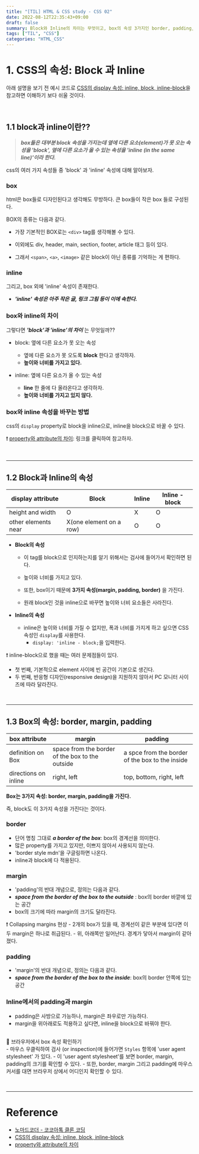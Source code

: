 ```yaml
---
title: "[TIL] HTML & CSS study - CSS 02"
date: 2022-08-12T22:35:43+09:00
draft: false
summary: Block와 Inline의 차이는 무엇이고, box의 속성 3가지인 border, padding, margin에 대해 학습한다. 
tags: ["TIL", "CSS"]
categories: "HTML_CSS"
---
```


# 1. CSS의 속성: Block 과 Inline

아래 설명을 보기 전 예시 코드로 [CSS의 display 속성: inline, block, inline-block](https://www.daleseo.com/css-display-inline-block/)을 참고하면 이해하기 보다 쉬울 것이다.

<br>

## 1.1 block과 inline이란??

> **_box들은 대부분 block 속성을 가지는데 옆에 다른 요소(element)가 못 오는 속성을 'block', 옆에 다른 요소가 올 수 있는 속성을 'inline (in the same line)'이라 한다._**

css의 여러 가지 속성들 중 'block' 과 'inline' 속성에 대해 알아보자.  

### box

html은 box들로 디자인된다고 생각해도 무방하다. 큰 box들이 작은 box 들로 구성된다.  

BOX의 종류는 다음과 같다.

- 가장 기본적인 BOX로는  `<div>` tag를 생각해볼 수 있다.  

- 이외에도 div, header, main, section, footer, article 태그 등이 있다.

- 그래서 `<span>`, `<a>`, `<image>` 같은 block이 아닌 종류를 기억하는 게 편하다.  

### inline

그리고, box 외에 'inline' 속성이 존재한다.  

- **_'inline' 속성은 아주 작은 글, 링크 그림 등이 이에 속한다._**  

### box와 inline의 차이

그렇다면 **_'block'과 'inline'의 차이_** 는 무엇일까??  

- block: 옆에 다른 요소가 못 오는 속성  
  - 옆에 다른 요소가 못 오도록 **block** 한다고 생각하자.
  - **높이와 너비를 가지고 있다.**  

- inline: 옆에 다른 요소가 올 수 있는 속성
  - **line** 한 줄에 다 올라온다고 생각하자.
  - **높이와 너비를 가지고 있지 않다.**  

### box와 inline 속성을 바꾸는 방법

css의 `display` property로 block을 inline으로, inline을 block으로 바꿀 수 있다.  

❗ [property와 attribute의 차이](https://velog.io/@kysung95/%EC%A7%A4%EB%A7%89%EA%B8%80-attribute%EC%99%80-property%EC%9D%98-%EC%B0%A8%EC%9D%B4%EC%A0%90): 링크를 클릭하여 참고하자.

<br>

---

## 1.2 Block과 Inline의 속성

| display attribute | Block | Inline | Inline -block |
| ----|----| ----| ---- |
| height and width | O | X | O |
| other elements near | X(one element on a row) | O | O |  

- **Block의 속성**
  - 이 tag를 block으로 인지하는지를 알기 위해서는 검사에 들어가서 확인하면 된다.

  - 높이와 너비를 가지고 있다.
  - 또한, box이기 때문에 **3가지 속성(margin, padding, border)** 을 가진다.
  - 원래 block인 것을 inline으로 바꾸면 높이와 너비 요소들은 사라진다.

- **Inline의 속성**
  - inline은 높이와 너비를 가질 수 없지만, 폭과 너비를 가지게 하고 싶으면 CSS 속성인 `display`를 사용한다.
    - `display: 'inline - block;`을 입력한다.  

❗ inline-block으로 했을 때는 여러 문제점들이 있다.

- 첫 번째, 기본적으로 element 사이에 빈 공간이 기본으로 생긴다.  
- 두 번째, 반응형 디자인(responsive design)을 지원하지 않아서 PC 모니터 사이즈에 따라 달라진다.

<br>

---

## 1.3 Box의 속성: border, margin, padding

| box attribute | margin | padding |
| ---- | ---- | ---- |
| definition on Box | space from the border of the box to the outside | a spce from the border of the box to the inside |
| directions on inline | right, left | top, bottom, right, left|  

**Box는 3가지 속성: border, margin, padding을 가진다.**  

즉, block도 이 3가지 속성을 가진다는 것이다.  

### border

- 단어 명칭 그대로 **_a border of the box_**: box의 경계선을 의미한다.  
- 많은 property를 가지고 있지만, 이쁘지 않아서 사용되지 않는다.  
- 'border style mdn'을 구글링하면 나온다.
- inline과 block에 다 적용된다.

### margin

- 'padding'의 반대 개념으로, 정의는 다음과 같다.
- **_space from the border of the box to the outside_** : box의 border 바깥에 있는 공간  
- box의 크기에 따라 margin의 크기도 달라진다.

❗ Collapsing margins 현상
    - 2개의 box가 있을 때, 경계선이 같은 부분에 있다면 이 두 margin은 하나로 취급된다.
    - 위, 아래쪽만 일어난다. 경계가 닿아서 margin이 같아졌다.  

### padding

- 'margin'의 반대 개념으로, 정의는 다음과 같다.  
- **_space from the border of the box to the inside_**: box의 border 안쪽에 있는 공간  

### Inline에서의 padding과 margin

- padding은 사방으로 가능하나, margin은 좌우로만 가능하다.  
- margin을 위아래로도 적용하고 싶다면, inline을 block으로 바꿔야 한다.  

##  

🔅 브라우저에서 box 속성 확인하기  
    - 마우스 우클릭하여 검사 (or inspection)에 들어가면 `Styles` 항목에 'user agent stylesheet' 가 있다.
    - 이 'user agent stylesheet'를 보면 border, margin, padding의 크기를 확인할 수 있다.
    - 또한, border, margin 그리고 padding에 마우스 커서를 대면 브라우저 상에서 어디인지 확인할 수 있다.

<br>

---

# Reference

- [노마드코더 - 코코아톡 클론 코딩](https://nomadcoders.co/kokoa-clone)
- [CSS의 display 속성: inline, block, inline-block](https://www.daleseo.com/css-display-inline-block/)
- [property와 attribute의 차이](https://velog.io/@kysung95/%EC%A7%A4%EB%A7%89%EA%B8%80-attribute%EC%99%80-property%EC%9D%98-%EC%B0%A8%EC%9D%B4%EC%A0%90)
